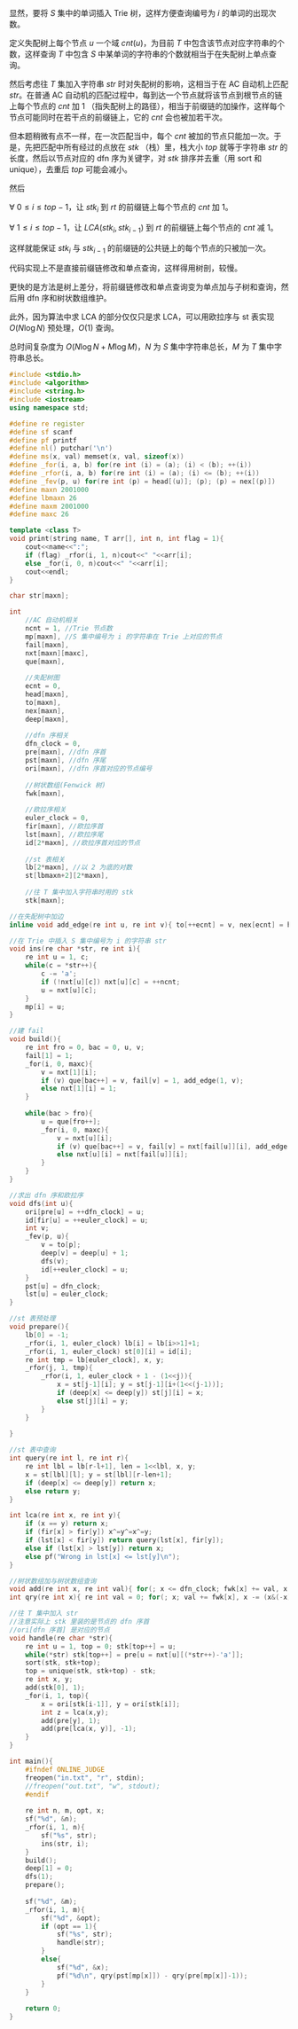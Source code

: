 显然，要将 $S$ 集中的单词插入 Trie 树，这样方便查询编号为 $i$ 的单词的出现次数。

定义失配树上每个节点 $u$ 一个域 $cnt(u)$，为目前 $T$ 中包含该节点对应字符串的个数，这样查询 $T$ 中包含 $S$ 中某单词的字符串的个数就相当于在失配树上单点查询。

然后考虑往 $T$ 集加入字符串 $str$ 时对失配树的影响，这相当于在 AC 自动机上匹配 $str$。在普通 AC 自动机的匹配过程中，每到达一个节点就将该节点到根节点的链上每个节点的 $cnt$ 加 $1$ （指失配树上的路径），相当于前缀链的加操作，这样每个节点可能同时在若干点的前缀链上，它的 $cnt$ 会也被加若干次。

但本题稍微有点不一样，在一次匹配当中，每个 $cnt$ 被加的节点只能加一次。于是，先把匹配中所有经过的点放在 $stk$ （栈）里，栈大小 $top$ 就等于字符串 $str$ 的长度，然后以节点对应的 dfn 序为关键字，对 $stk$ 排序并去重（用 sort 和 unique），去重后 $top$ 可能会减小。

然后

$\forall$ $0 \leq i \leq top - 1$，让 $stk_i$ 到 $rt$ 的前缀链上每个节点的 $cnt$ 加 $1$。

$\forall$ $1 \leq i \leq top - 1$，让 $LCA(stk_i,stk_{i-1})$ 到 $rt$ 的前缀链上每个节点的 $cnt$ 减 $1$。

这样就能保证 $stk_i$ 与 $stk_{i-1}$ 的前缀链的公共链上的每个节点的只被加一次。

代码实现上不是直接前缀链修改和单点查询，这样得用树剖，较慢。

更快的是方法是树上差分，将前缀链修改和单点查询变为单点加与子树和查询，然后用 dfn 序和树状数组维护。

此外，因为算法中求 LCA 的部分仅仅只是求 LCA，可以用欧拉序与 st 表实现 $O(N \log N)$ 预处理，$O(1)$ 查询。

总时间复杂度为 $O(N \log N + M \log M)$，$N$ 为 $S$ 集中字符串总长，$M$ 为 $T$ 集中字符串总长。

```cpp
#include <stdio.h>
#include <algorithm>
#include <string.h>
#include <iostream>
using namespace std;

#define re register
#define sf scanf
#define pf printf
#define nl() putchar('\n')
#define ms(x, val) memset(x, val, sizeof(x))
#define _for(i, a, b) for(re int (i) = (a); (i) < (b); ++(i))
#define _rfor(i, a, b) for(re int (i) = (a); (i) <= (b); ++(i))
#define _fev(p, u) for(re int (p) = head[(u)]; (p); (p) = nex[(p)])
#define maxn 2001000
#define lbmaxn 26
#define maxm 2001000
#define maxc 26

template <class T>
void print(string name, T arr[], int n, int flag = 1){
	cout<<name<<":";
	if (flag) _rfor(i, 1, n)cout<<" "<<arr[i];
	else _for(i, 0, n)cout<<" "<<arr[i];
	cout<<endl;
}

char str[maxn];

int 
	//AC 自动机相关 
	ncnt = 1, //Trie 节点数 
	mp[maxn], //S 集中编号为 i 的字符串在 Trie 上对应的节点 
	fail[maxn],
	nxt[maxn][maxc],
	que[maxn],
	
	//失配树图 
	ecnt = 0, 
	head[maxn],  
	to[maxn],
	nex[maxn],
	deep[maxn], 
	
	//dfn 序相关 
	dfn_clock = 0,
	pre[maxn], //dfn 序首 
	pst[maxn], //dfn 序尾 
	ori[maxn], //dfn 序首对应的节点编号 
	
	//树状数组(Fenwick 树) 
	fwk[maxn],
	
	//欧拉序相关 
	euler_clock = 0,
	fir[maxn], //欧拉序首 
	lst[maxn], //欧拉序尾 
	id[2*maxn], //欧拉序首对应的节点 
	
	//st 表相关 
	lb[2*maxn], //以 2 为底的对数 
	st[lbmaxn+2][2*maxn],
	
	//往 T 集中加入字符串时用的 stk 
	stk[maxn];

//在失配树中加边 
inline void add_edge(re int u, re int v){ to[++ecnt] = v, nex[ecnt] = head[u], head[u] = ecnt; }

//在 Trie 中插入 S 集中编号为 i 的字符串 str 
void ins(re char *str, re int i){
	re int u = 1, c;
	while(c = *str++){
		c -= 'a';
		if (!nxt[u][c]) nxt[u][c] = ++ncnt;
		u = nxt[u][c];
	}
	mp[i] = u;
}

//建 fail 
void build(){
	re int fro = 0, bac = 0, u, v;
	fail[1] = 1;
	_for(i, 0, maxc){
		v = nxt[1][i];
		if (v) que[bac++] = v, fail[v] = 1, add_edge(1, v);
		else nxt[1][i] = 1;
	}
	
	while(bac > fro){
		u = que[fro++];
		_for(i, 0, maxc){
			v = nxt[u][i];
			if (v) que[bac++] = v, fail[v] = nxt[fail[u]][i], add_edge(fail[v], v);
			else nxt[u][i] = nxt[fail[u]][i];
		}
	}
}

//求出 dfn 序和欧拉序 
void dfs(int u){
	ori[pre[u] = ++dfn_clock] = u;
	id[fir[u] = ++euler_clock] = u;
	int v;
	_fev(p, u){
		v = to[p];
		deep[v] = deep[u] + 1;
		dfs(v);
		id[++euler_clock] = u;
	}
	pst[u] = dfn_clock;
	lst[u] = euler_clock;
}

//st 表预处理 
void prepare(){
	lb[0] = -1;
	_rfor(i, 1, euler_clock) lb[i] = lb[i>>1]+1;
	_rfor(i, 1, euler_clock) st[0][i] = id[i];
	re int tmp = lb[euler_clock], x, y;
	_rfor(j, 1, tmp){
		_rfor(i, 1, euler_clock + 1 - (1<<j)){
			x = st[j-1][i]; y = st[j-1][i+(1<<(j-1))];
			if (deep[x] <= deep[y]) st[j][i] = x;
			else st[j][i] = y;
		}
	}
	
}

//st 表中查询 
int query(re int l, re int r){
	re int lbl = lb[r-l+1], len = 1<<lbl, x, y;
	x = st[lbl][l]; y = st[lbl][r-len+1];
	if (deep[x] <= deep[y]) return x;
	else return y;
}

int lca(re int x, re int y){
	if (x == y) return x;
	if (fir[x] > fir[y]) x^=y^=x^=y;
	if (lst[x] < fir[y]) return query(lst[x], fir[y]);
	else if (lst[x] > lst[y]) return x;
	else pf("Wrong in lst[x] <= lst[y]\n");
}

//树状数组加与树状数组查询 
void add(re int x, re int val){ for(; x <= dfn_clock; fwk[x] += val, x += (x&(-x))); }
int qry(re int x){ re int val = 0; for(; x; val += fwk[x], x -= (x&(-x))); return val; }

//往 T 集中加入 str
//注意实际上 stk 里装的是节点的 dfn 序首
//ori[dfn 序首] 是对应的节点 
void handle(re char *str){
	re int u = 1, top = 0; stk[top++] = u;
	while(*str) stk[top++] = pre[u = nxt[u][(*str++)-'a']];
	sort(stk, stk+top);
	top = unique(stk, stk+top) - stk;
	re int x, y;
	add(stk[0], 1);
	_for(i, 1, top){
		x = ori[stk[i-1]], y = ori[stk[i]];
		int z = lca(x,y);
		add(pre[y], 1);
		add(pre[lca(x, y)], -1);
	}
}

int main(){
	#ifndef ONLINE_JUDGE
	freopen("in.txt", "r", stdin);
	//freopen("out.txt", "w", stdout);
	#endif
	
	re int n, m, opt, x;
	sf("%d", &n);
	_rfor(i, 1, n){
		sf("%s", str);
		ins(str, i);
	}
	build();
	deep[1] = 0;
	dfs(1);
	prepare();
	
	sf("%d", &m);
	_rfor(i, 1, m){
		sf("%d", &opt);
		if (opt == 1){
			sf("%s", str);
			handle(str);
		}
		else{
			sf("%d", &x);
			pf("%d\n", qry(pst[mp[x]]) - qry(pre[mp[x]]-1));
		}
	}
	
	return 0;
}


```